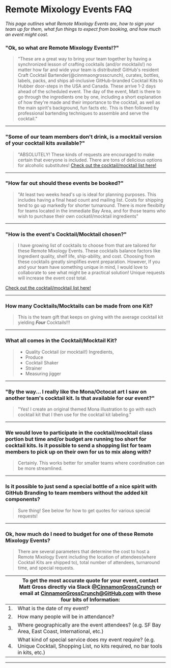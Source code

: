 # **Remote Mixology **Events** FAQ**

_This page outlines what Remote Mixology Events are, how to sign your team up for them, what fun things to expect from booking, and how much an event might cost_.

### **"Ok, so what *are* Remote Mixology Events!?"**

> "These are a great way to bring your team together by having a synchronized lesson of crafting cocktails (and/or mocktails!) no matter how far and wide your team is distributed!  GitHub's resident Craft Cocktail Bartender(@cinnmaongrosscrunch), curates, bottles, labels, packs, and ships all-inclusive GitHub-branded Cocktail Kits to Hubber door-steps in the USA and Canada. These arrive 1-2 days ahead of the scheduled event. 
 The day of the event, Matt is there to go through the ingredients one by one, including a short explanation of how they're made and their importance to the cocktail, as well as the main spirit's background, fun facts etc. This is then followed by professional bartending techniques to assemble and serve the cocktail."

____________________________
### **"Some of our team members don't drink, is a mocktail version of your cocktail kits available?"**
> 
> "ABSOLUTELY! These kinds of requests are encouraged to make certain that everyone is included. There are tons of delicious options for  alcoholic substitutes!
[Check out the cocktail/mocktail list here!](https://github.com/github/RemoteMixologyEvents/blob/master/Cocktail%20%26%20Mocktail%20Kit%20Options.md)
____________________________


### **"How far out should these events be booked?"**
> "At least two weeks head's up is ideal for planning purposes. This includes having a final head count and mailing list. Costs for shipping tend to go up markedly for shorter turnaround.  There is more flexibilty for teams located in the immediate Bay Area, and for those teams who wish to purchase their own cockatil/mocktail ingredients"
____________________________


### **"How is the event's Cocktail/Mocktail chosen?"**
> 
> I have growing list of cocktails to choose from that are tailored for these Remote Mixology Events. These cocktails balance factors like ingredient quality, shelf life, ship-ability, and cost.  Choosing from these cocktails greatly simplifies event preparation. However, If you and your team have something unique in mind, I would love to collaborate to see what might be a practical solution! Unique requests will increase the event cost total.

[Check out the cocktail/mocktail list here!](https://github.com/github/RemoteMixologyEvents/blob/master/Cocktail%20%26%20Mocktail%20Kit%20Options.md)
____________________________

### **How many Cocktails/Mocktails can be made from one Kit?**
> This is the team gift that keeps on giving with the average cocktail kit yielding _**Four**_ Cocktails!!! 
____________________________

### **What all comes in the Cocktail/Mocktail Kit?**
> 
> - Quality Cocktail (or mocktail!) Ingredients,
> - Produce
> - Cocktail Shaker
> - Strainer
> - Measuring jigger
____________________________
### **"By the way... I really like the Mona/Octocat art I saw on another team's cocktail kit. Is that available for our event?"** 

> 	"Yes! I create an original themed Mona illustration to go with each cocktail kit that I then use for the cocktail kit labeling."
____________________________
### **We would love to participate in the cocktail/mocktail class portion but time and/or budget are running too short for cocktail kits.  Is it possible to send a shopping list for team members to pick up on their own for us to mix along with?**

> Certainly. This works better for smaller teams where coordination can be more streamlined.  
____________________________

### **Is it possible to just send a special bottle of a nice spirit with GitHub Branding to team members without the added kit components?**

> Sure thing!  See below for how to get quotes for various special requests!

____________________________
### **Ok, how much do I need to budget for one of these Remote Mixology Events?**

> There are several parameters that determine the cost to host a Remote Mixology Event including the location of attendees(where Cocktail Kits are shipped to), total number of attendees, turnaround time, and special requests. 

|  |  To get the most accurate quote for your event, contact Matt Gross directly via Slack [@CinnamonGrossCrunch](https://github.slack.com/team/UJQSXHZL1) or email at CinnamonGrossCrunch@GitHub.com with these four bits of Information:|
|---|---------|
|1.| What is the date of my event? | 
| 2.| How many people will be in attendance?|
| 3. | Where geographically are the event attendees? (e.g. SF Bay Area, East Coast, International, etc.)|
| 4. | What kind of special service does my event require? (e.g. Unique Cocktail, Shopping List, no kits required, no bar tools in kits, etc.) |


 ____________________________
